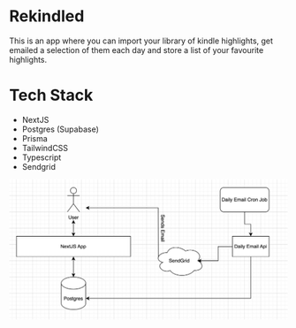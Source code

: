 # Rekindled

This is an app where you can import your library of kindle highlights, get emailed a selection of them each day and store a list of your favourite highlights.

# Tech Stack

- NextJS
- Postgres (Supabase)
- Prisma
- TailwindCSS
- Typescript
- Sendgrid

![Architecture Diagram](docs/ArchDiag.png)
